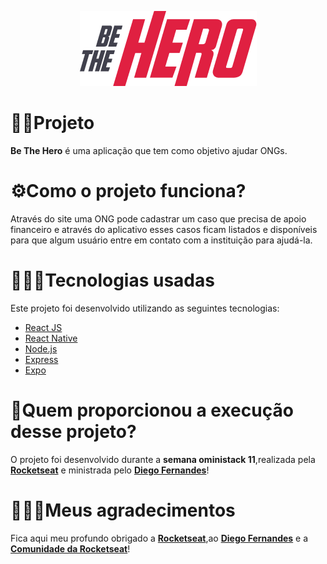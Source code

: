<p align="center">
  <img src="https://github.com/dev-viniciuss/be-the-hero/blob/master/logo%403x.png">
</p>


# 🦸‍♂️Projeto
**Be The Hero** é uma aplicação que tem como objetivo ajudar ONGs.

# ⚙️Como o projeto funciona?
Através do site uma ONG pode cadastrar um caso que precisa de apoio financeiro e através do aplicativo esses casos ficam listados e disponíveis para que algum usuário entre em contato com a instituição para ajudá-la.

# 👨🏻‍💻Tecnologias usadas
Este projeto foi desenvolvido utilizando as seguintes tecnologias:
  * [React JS](https://pt-br.reactjs.org)
  * [React Native](https://reactnative.dev)
  * [Node.js](https://nodejs.org/en/)
  * [Express](https://expressjs.com/pt-br/)
  * [Expo](https://expo.io)
  
# 🚀Quem proporcionou a execução desse projeto?
O projeto foi desenvolvido durante a **semana oministack 11**,realizada pela **[Rocketseat](https://rocketseat.com.br)** e ministrada pelo **[Diego Fernandes](https://github.com/diego3g)**!

# 👨🏻‍🚀Meus agradecimentos
Fica aqui meu profundo obrigado a **[Rocketseat](https://rocketseat.com.br)**,ao **[Diego Fernandes](https://github.com/diego3g)** e a **[Comunidade da Rocketseat](https://discordapp.com/invite/gCRAFhc)**!
